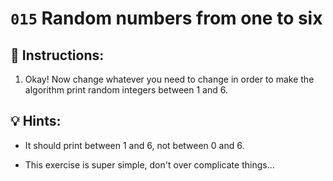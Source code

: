 # `015` Random numbers from one to six

## 📝 Instructions:

1. Okay! Now change whatever you need to change in order to make the algorithm print random integers between 1 and 6.

## 💡 Hints:

+ It should print between 1 and 6, not between 0 and 6.

+ This exercise is super simple, don't over complicate things...

